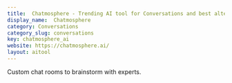 ```yaml
---
title:  Chatmosphere - Trending AI tool for Conversations and best alternatives
display_name:  Chatmosphere
category: Conversations
category_slug: conversations
key: chatmosphere_ai
website: https://chatmosphere.ai/
layout: aitool
---
```


Custom chat rooms to brainstorm with experts.
